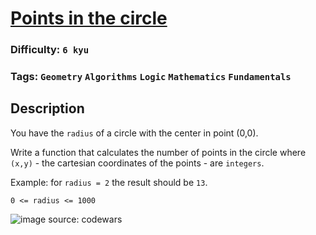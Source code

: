 # [Points in the circle](https://www.codewars.com/kata/5b55c49d4a317adff500015f)

### Difficulty: `6 kyu`

### Tags: `Geometry` `Algorithms` `Logic` `Mathematics` `Fundamentals`

## Description

You have the `radius` of a circle with the center in point (0,0).

Write a function that calculates the number of points in the circle where `(x,y)` - the cartesian coordinates of the points - are `integers`.

Example: for `radius = 2` the result should be `13`.

`0 <= radius <= 1000`

![image source: codewars](https://i.imgur.com/1SMov3s.png)